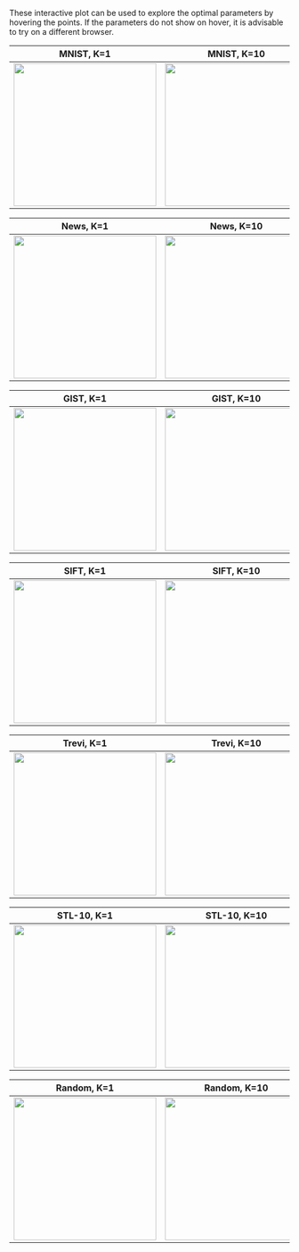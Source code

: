 These interactive plot can be used to explore the optimal parameters by hovering the points. If the parameters do not show on hover, it is advisable to try on a different browser.

| MNIST, K=1 | MNIST, K=10 | MNIST, K=100 |
| --- | --- | --- |
<a href="https://cs.helsinki.fi/u/ejaasaar/mrpt/results/mnist/Plot_1.html"><img src="https://raw.githubusercontent.com/ejaasaari/mrpt-comparison/master/images/mnist_1.png" width=256></a> | <a href="https://cs.helsinki.fi/u/ejaasaar/mrpt/results/mnist/Plot_10.html"><img src="https://raw.githubusercontent.com/ejaasaari/mrpt-comparison/master/images/mnist_10.png" width=256></a> | <a href="https://cs.helsinki.fi/u/ejaasaar/mrpt/results/mnist/Plot_100.html"><img src="https://raw.githubusercontent.com/ejaasaari/mrpt-comparison/master/images/mnist_100.png" width=256></a> |

| News, K=1 | News, K=10 | News, K=100 |
| --- | --- | --- |
<a href="https://cs.helsinki.fi/u/ejaasaar/mrpt/results/news/Plot_1.html"><img src="https://raw.githubusercontent.com/ejaasaari/mrpt-comparison/master/images/news_1.png" width=256></a> | <a href="https://cs.helsinki.fi/u/ejaasaar/mrpt/results/news/Plot_10.html"><img src="https://raw.githubusercontent.com/ejaasaari/mrpt-comparison/master/images/news_10.png" width=256></a> | <a href="https://cs.helsinki.fi/u/ejaasaar/mrpt/results/news/Plot_100.html"><img src="https://raw.githubusercontent.com/ejaasaari/mrpt-comparison/master/images/news_100.png" width=256></a> |

| GIST, K=1 | GIST, K=10 | GIST, K=100 |
| --- | --- | --- |
<a href="https://cs.helsinki.fi/u/ejaasaar/mrpt/results/gist/Plot_1.html"><img src="https://raw.githubusercontent.com/ejaasaari/mrpt-comparison/master/images/gist_1.png" width=256></a> | <a href="https://cs.helsinki.fi/u/ejaasaar/mrpt/results/gist/Plot_10.html"><img src="https://raw.githubusercontent.com/ejaasaari/mrpt-comparison/master/images/gist_10.png" width=256></a> | <a href="https://cs.helsinki.fi/u/ejaasaar/mrpt/results/gist/Plot_100.html"><img src="https://raw.githubusercontent.com/ejaasaari/mrpt-comparison/master/images/gist_100.png" width=256></a> |

| SIFT, K=1 | SIFT, K=10 | SIFT, K=100 |
| --- | --- | --- |
<a href="https://cs.helsinki.fi/u/ejaasaar/mrpt/results/sift/Plot_1.html"><img src="https://raw.githubusercontent.com/ejaasaari/mrpt-comparison/master/images/sift_1.png" width=256></a> | <a href="https://cs.helsinki.fi/u/ejaasaar/mrpt/results/sift/Plot_10.html"><img src="https://raw.githubusercontent.com/ejaasaari/mrpt-comparison/master/images/sift_10.png" width=256></a> | <a href="https://cs.helsinki.fi/u/ejaasaar/mrpt/results/sift/Plot_100.html"><img src="https://raw.githubusercontent.com/ejaasaari/mrpt-comparison/master/images/sift_100.png" width=256></a> |

| Trevi, K=1 | Trevi, K=10 | Trevi, K=100 |
| --- | --- | --- |
<a href="https://cs.helsinki.fi/u/ejaasaar/mrpt/results/trevi/Plot_1.html"><img src="https://raw.githubusercontent.com/ejaasaari/mrpt-comparison/master/images/trevi_1.png" width=256></a> | <a href="https://cs.helsinki.fi/u/ejaasaar/mrpt/results/trevi/Plot_10.html"><img src="https://raw.githubusercontent.com/ejaasaari/mrpt-comparison/master/images/trevi_10.png" width=256></a> | <a href="https://cs.helsinki.fi/u/ejaasaar/mrpt/results/trevi/Plot_100.html"><img src="https://raw.githubusercontent.com/ejaasaari/mrpt-comparison/master/images/trevi_100.png" width=256></a> |

| STL-10, K=1 | STL-10, K=10 | STL-10, K=100 |
| --- | --- | --- |
<a href="https://cs.helsinki.fi/u/ejaasaar/mrpt/results/stl10/Plot_1.html"><img src="https://raw.githubusercontent.com/ejaasaari/mrpt-comparison/master/images/stl10_1.png" width=256></a> | <a href="https://cs.helsinki.fi/u/ejaasaar/mrpt/results/stl10/Plot_10.html"><img src="https://raw.githubusercontent.com/ejaasaari/mrpt-comparison/master/images/stl10_10.png" width=256></a> | <a href="https://cs.helsinki.fi/u/ejaasaar/mrpt/results/stl10/Plot_100.html"><img src="https://raw.githubusercontent.com/ejaasaari/mrpt-comparison/master/images/stl10_100.png" width=256></a> |

| Random, K=1 | Random, K=10 | Random, K=100 |
| --- | --- | --- |
<a href="https://cs.helsinki.fi/u/ejaasaar/mrpt/results/random/Plot_1.html"><img src="https://raw.githubusercontent.com/ejaasaari/mrpt-comparison/master/images/random_1.png" width=256></a> | <a href="https://cs.helsinki.fi/u/ejaasaar/mrpt/results/random/Plot_10.html"><img src="https://raw.githubusercontent.com/ejaasaari/mrpt-comparison/master/images/random_10.png" width=256></a> | <a href="https://cs.helsinki.fi/u/ejaasaar/mrpt/results/random/Plot_100.html"><img src="https://raw.githubusercontent.com/ejaasaari/mrpt-comparison/master/images/random_100.png" width=256></a> |

